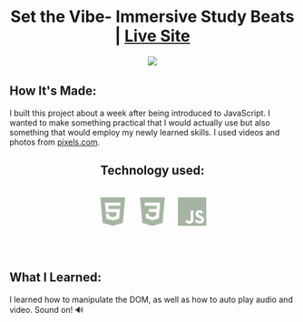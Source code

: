 <h1 align="center">Set the Vibe- Immersive Study Beats | <a href="https://setthevibe.netlify.app/">Live Site</a></h1>
<p align="center">
  <img src="https://github.com/erikateal/READMEAssets/blob/main/projectFiles/setthevibe.gif">
</p>

## How It's Made:

I built this project about a week after being introduced to JavaScript. I wanted to make something practical that I would actually use but also something that would employ my newly learned skills. I used videos and photos from [pixels.com](https://www.pexels.com/).


<h2 align="center">Technology used:</h2>
<br>
<div align="center">
	<img src="https://github.com/erikateal/READMEAssets/blob/main/icons/html5.svg" height="50px">
	&nbsp&nbsp&nbsp
	<img src="https://github.com/erikateal/READMEAssets/blob/main/icons/css3.svg" height="50px">
	&nbsp&nbsp&nbsp
	<img src="https://github.com/erikateal/READMEAssets/blob/main/icons/javascript.svg" height="50px">
</div>

##
<br>

## What I Learned:

I learned how to manipulate the DOM, as well as how to auto play audio and video. Sound on! 🔊
